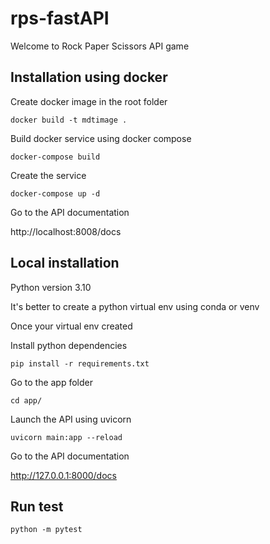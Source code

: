 # rps-fastAPI
Welcome to Rock Paper Scissors API game

## Installation using docker
Create docker image in the root folder

<code>docker build -t mdtimage .</code>

Build docker service using docker compose

<code>docker-compose build</code>

Create the service

<code>docker-compose up -d</code>

Go to the API documentation

http://localhost:8008/docs

## Local installation
Python version 3.10

It's better to create a python virtual env using conda or venv

Once your virtual env created

Install python dependencies

<code>pip install -r requirements.txt</code>

Go to the app folder

<code>cd app/</code>

Launch the API using uvicorn

<code>uvicorn main:app --reload</code>

Go to the API documentation

http://127.0.0.1:8000/docs

## Run test
<code>python -m pytest</code>